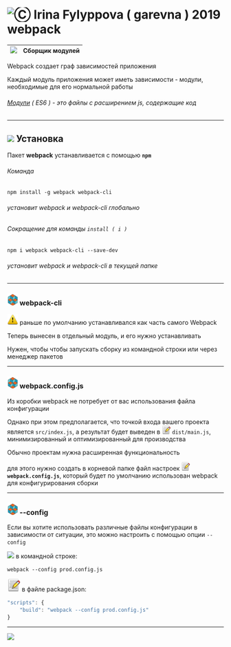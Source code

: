 [ico20]: https://raw.githubusercontent.com/garevna/a-level-js-lessons/master/ico/a-level-20.png
[ico25]: https://raw.githubusercontent.com/garevna/a-level-js-lessons/master/ico/a-level-25.png
[hw-30]: https://raw.githubusercontent.com/garevna/a-level-js-lessons/master/ico/briefcase-30.png
[cap-30]: https://raw.githubusercontent.com/garevna/a-level-js-lessons/master/ico/coffee-30.png
[warn-25]: https://raw.githubusercontent.com/garevna/a-level-js-lessons/master/ico/warning-25.png
[link-25]: https://raw.githubusercontent.com/garevna/a-level-js-lessons/master/ico/link-25.png
[err-20]: https://raw.githubusercontent.com/garevna/a-level-js-lessons/master/ico/no_entry-20.png
[err-25]: https://raw.githubusercontent.com/garevna/a-level-js-lessons/master/ico/no_entry-25.png
[err-30]: https://raw.githubusercontent.com/garevna/a-level-js-lessons/master/ico/no_entry-30.png
[file-20]: https://raw.githubusercontent.com/garevna/a-level-js-lessons/master/ico/pencil-20.png
[file-25]: https://raw.githubusercontent.com/garevna/a-level-js-lessons/master/ico/pencil-25.png
[file-30]: https://raw.githubusercontent.com/garevna/a-level-js-lessons/master/ico/pencil-30.png
[file-40]: https://raw.githubusercontent.com/garevna/a-level-js-lessons/master/ico/pencil-40.png


# <img src="https://avatars2.githubusercontent.com/u/19735284?s=40&v=4" width="30" title="Ⓒ Irina Fylyppova ( garevna ) 2019"/> webpack

| <a href="https://webpack.js.org/api/module-methods/#es6-recommended-" target = "_blank"><img src="https://webpack.js.org/d19378a95ebe6b15d5ddea281138dcf4.svg" width="70"/></a> | Сборщик модулей |
|-|-|

Webpack создает граф зависимостей приложения

Каждый модуль приложения может иметь зависимости - модули, необходимые для его нормальной работы

###### [Модули](md/ES6-modules.md) ( ES6 ) - это файлы с расширением js, содержащие код


_________________________________________________________

## <img src="https://github.com/garevna/js-course/blob/master/images/git-bush-ico.png?raw=true" width="50"/> Установка

Пакет  **webpack**  устанавливается с помощью **`npm`**

###### Команда

    npm install -g webpack webpack-cli

###### установит  _webpack_ и  _webpack-cli_  глобально

###### Сокращение для команды `install ( i )`

    npm i webpack webpack-cli --save-dev

###### установит  _webpack_ и  _webpack-cli_  в текущей папке

_________________________________________________________

### ![ico25] webpack-cli

![warn-25] раньше по умолчанию устанавливался как часть самого Webpack

Теперь вынесен в отдельный модуль, и его нужно устанавливать

Нужен, чтобы чтобы запускать сборку из командной строки или через менеджер пакетов

_________________________________________________________

### ![ico25] webpack.config.js

Из коробки webpack не потребует от вас использования файла конфигурации

Однако при этом предполагается, что точкой входа вашего проекта является `src/index.js`,
а результат будет выведен в ![file-20] `dist/main.js`, минимизированный и оптимизированный для производства

Обычно проектам нужна расширенная функциональность

для этого нужно создать в корневой папке файл настроек ![file-20] **`webpack.config.js`**,
который будет по умолчанию использован webpack для конфигурирования сборки

_________________________________________________________

### ![ico25] --config

Если вы хотите использовать различные файлы конфигурации в зависимости от ситуации, это можно настроить с помощью опции `--config`

<img src="https://github.com/garevna/js-course/blob/master/images/git-bush-ico.png?raw=true" width="22"/> в командной строке:

```
webpack --config prod.config.js
```

![file-30] в файле package.json:

```javascript
"scripts": {
    "build": "webpack --config prod.config.js"
}
```

________________________________________________________________________________________

![](https://github.com/garevna/js-course/raw/master/images/a-level-ico.png?raw=true)
